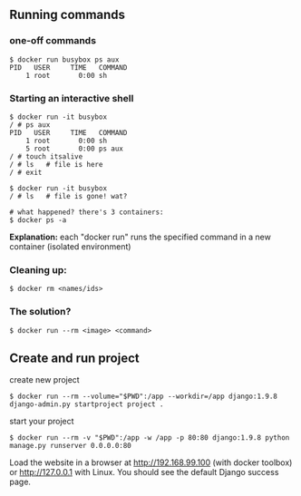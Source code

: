 ## Running commands

### one-off commands

```shell
$ docker run busybox ps aux
PID   USER     TIME   COMMAND
    1 root       0:00 sh
```

### Starting an interactive shell

```shell
$ docker run -it busybox
/ # ps aux
PID   USER     TIME   COMMAND
    1 root       0:00 sh
    5 root       0:00 ps aux
/ # touch itsalive
/ # ls   # file is here
/ # exit

$ docker run -it busybox
/ # ls   # file is gone! wat?

# what happened? there's 3 containers:
$ docker ps -a
```

**Explanation:** each "docker run" runs the specified command in a new
container (isolated environment)

### Cleaning up:

```shell
$ docker rm <names/ids>
```

### The solution?

```shell
$ docker run --rm <image> <command>
```

## Create and run project

create new project

```shell
$ docker run --rm --volume="$PWD":/app --workdir=/app django:1.9.8 django-admin.py startproject project .
```

start your project

```shell
$ docker run --rm -v "$PWD":/app -w /app -p 80:80 django:1.9.8 python manage.py runserver 0.0.0.0:80
```

Load the website in a browser at http://192.168.99.100 (with docker
toolbox) or http://127.0.0.1 with Linux. You should see the default
Django success page.
